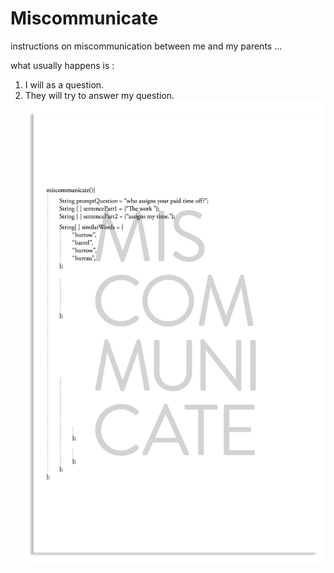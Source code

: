 # Miscommunicate
instructions on miscommunication between me and my parents 
...

what usually happens is :
1. I will as a question.
2. They will try to answer my question.
	![](ForGit/PsuedoCodeMom_152601_Miscommunicate.jpg)

